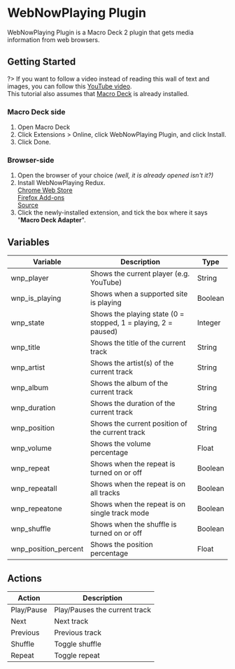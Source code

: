 # WebNowPlaying Plugin

WebNowPlaying Plugin is a Macro Deck 2 plugin that gets media information from web browsers.  

## Getting Started
?> If you want to follow a video instead of reading this wall of text and images, you can follow this [YouTube video](https://www.youtube.com/watch?v=N9FIjn-z-W0).  
This tutorial also assumes that [Macro Deck](https://macro-deck.app) is already installed.

### Macro Deck side
1. Open Macro Deck
2. Click Extensions > Online, click WebNowPlaying Plugin, and click Install.
3. Click Done.

### Browser-side
1. Open the browser of your choice *(well, it is already opened isn't it?)*
2. Install WebNowPlaying Redux.  
   [Chrome Web Store](https://chrome.google.com/webstore/detail/webnowplaying-redux/jfakgfcdgpghbbefmdfjkbdlibjgnbli)  
   [Firefox Add-ons](https://addons.mozilla.org/en-US/firefox/addon/webnowplaying-redux/)  
   [Source](https://github.com/keifufu/WebNowPlaying-Redux)
3. Click the newly-installed extension, and tick the box where it says "**Macro Deck Adapter**".

## Variables
| Variable | Description | Type |
| --- | --- | --- |
| wnp_player | Shows the current player (e.g. YouTube) | String |
| wnp_is_playing | Shows when a supported site is playing | Boolean |
| wnp_state | Shows the playing state (0 = stopped, 1 = playing, 2 = paused) | Integer |
| wnp_title | Shows the title of the current track | String |
| wnp_artist | Shows the artist(s) of the current track | String |
| wnp_album | Shows the album of the current track | String |
| wnp_duration | Shows the duration of the current track | String |
| wnp_position | Shows the current position of the current track | String |
| wnp_volume | Shows the volume percentage | Float |
| wnp_repeat | Shows when the repeat is turned on or off | Boolean |
| wnp_repeatall | Shows when the repeat is on all tracks | Boolean |
| wnp_repeatone | Shows when the repeat is on single track mode | Boolean |
| wnp_shuffle | Shows when the shuffle is turned on or off | Boolean |
| wnp_position_percent | Shows the position percentage | Float |

## Actions
| Action | Description |
| --- | --- |
| Play/Pause | Play/Pauses the current track |
| Next | Next track |
| Previous | Previous track |
| Shuffle | Toggle shuffle |
| Repeat | Toggle repeat |